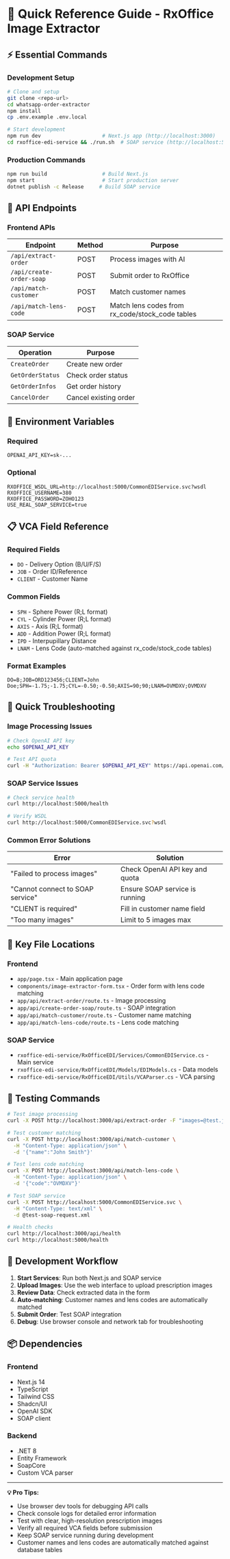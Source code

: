 # 🚀 Quick Reference Guide - RxOffice Image Extractor

## ⚡ Essential Commands

### Development Setup
```bash
# Clone and setup
git clone <repo-url>
cd whatsapp-order-extractor
npm install
cp .env.example .env.local

# Start development
npm run dev                    # Next.js app (http://localhost:3000)
cd rxoffice-edi-service && ./run.sh  # SOAP service (http://localhost:5000)
```

### Production Commands
```bash
npm run build                  # Build Next.js
npm start                      # Start production server
dotnet publish -c Release     # Build SOAP service
```

## 🔌 API Endpoints

### Frontend APIs
| Endpoint | Method | Purpose |
|----------|--------|---------|
| `/api/extract-order` | POST | Process images with AI |
| `/api/create-order-soap` | POST | Submit order to RxOffice |
| `/api/match-customer` | POST | Match customer names |
| `/api/match-lens-code` | POST | Match lens codes from rx_code/stock_code tables |

### SOAP Service
| Operation | Purpose |
|-----------|---------|
| `CreateOrder` | Create new order |
| `GetOrderStatus` | Check order status |
| `GetOrderInfos` | Get order history |
| `CancelOrder` | Cancel existing order |

## 🔧 Environment Variables

### Required
```env
OPENAI_API_KEY=sk-...
```

### Optional
```env
RXOFFICE_WSDL_URL=http://localhost:5000/CommonEDIService.svc?wsdl
RXOFFICE_USERNAME=380
RXOFFICE_PASSWORD=ZOHO123
USE_REAL_SOAP_SERVICE=true
```

## 📋 VCA Field Reference

### Required Fields
- `DO` - Delivery Option (B/U/F/S)
- `JOB` - Order ID/Reference
- `CLIENT` - Customer Name

### Common Fields
- `SPH` - Sphere Power (R;L format)
- `CYL` - Cylinder Power (R;L format)
- `AXIS` - Axis (R;L format)
- `ADD` - Addition Power (R;L format)
- `IPD` - Interpupillary Distance
- `LNAM` - Lens Code (auto-matched against rx_code/stock_code tables)

### Format Examples
```
DO=B;JOB=ORD123456;CLIENT=John Doe;SPH=-1.75;-1.75;CYL=-0.50;-0.50;AXIS=90;90;LNAM=OVMDXV;OVMDXV
```

## 🐛 Quick Troubleshooting

### Image Processing Issues
```bash
# Check OpenAI API key
echo $OPENAI_API_KEY

# Test API quota
curl -H "Authorization: Bearer $OPENAI_API_KEY" https://api.openai.com/v1/usage
```

### SOAP Service Issues
```bash
# Check service health
curl http://localhost:5000/health

# Verify WSDL
curl http://localhost:5000/CommonEDIService.svc?wsdl
```

### Common Error Solutions
| Error | Solution |
|-------|----------|
| "Failed to process images" | Check OpenAI API key and quota |
| "Cannot connect to SOAP service" | Ensure SOAP service is running |
| "CLIENT is required" | Fill in customer name field |
| "Too many images" | Limit to 5 images max |

## 📁 Key File Locations

### Frontend
- `app/page.tsx` - Main application page
- `components/image-extractor-form.tsx` - Order form with lens code matching
- `app/api/extract-order/route.ts` - Image processing
- `app/api/create-order-soap/route.ts` - SOAP integration
- `app/api/match-customer/route.ts` - Customer name matching
- `app/api/match-lens-code/route.ts` - Lens code matching

### SOAP Service
- `rxoffice-edi-service/RxOfficeEDI/Services/CommonEDIService.cs` - Main service
- `rxoffice-edi-service/RxOfficeEDI/Models/EDIModels.cs` - Data models
- `rxoffice-edi-service/RxOfficeEDI/Utils/VCAParser.cs` - VCA parsing

## 🧪 Testing Commands

```bash
# Test image processing
curl -X POST http://localhost:3000/api/extract-order -F "images=@test.jpg"

# Test customer matching
curl -X POST http://localhost:3000/api/match-customer \
  -H "Content-Type: application/json" \
  -d '{"name":"John Smith"}'

# Test lens code matching
curl -X POST http://localhost:3000/api/match-lens-code \
  -H "Content-Type: application/json" \
  -d '{"code":"OVMDXV"}'

# Test SOAP service
curl -X POST http://localhost:5000/CommonEDIService.svc \
  -H "Content-Type: text/xml" \
  -d @test-soap-request.xml

# Health checks
curl http://localhost:3000/api/health
curl http://localhost:5000/health
```

## 🔄 Development Workflow

1. **Start Services**: Run both Next.js and SOAP service
2. **Upload Images**: Use the web interface to upload prescription images
3. **Review Data**: Check extracted data in the form
4. **Auto-matching**: Customer names and lens codes are automatically matched
5. **Submit Order**: Test SOAP integration
6. **Debug**: Use browser console and network tab for troubleshooting

## 📦 Dependencies

### Frontend
- Next.js 14
- TypeScript
- Tailwind CSS
- Shadcn/UI
- OpenAI SDK
- SOAP client

### Backend
- .NET 8
- Entity Framework
- SoapCore
- Custom VCA parser

---

**💡 Pro Tips:**
- Use browser dev tools for debugging API calls
- Check console logs for detailed error information
- Test with clear, high-resolution prescription images
- Verify all required VCA fields before submission
- Keep SOAP service running during development
- Customer names and lens codes are automatically matched against database tables 